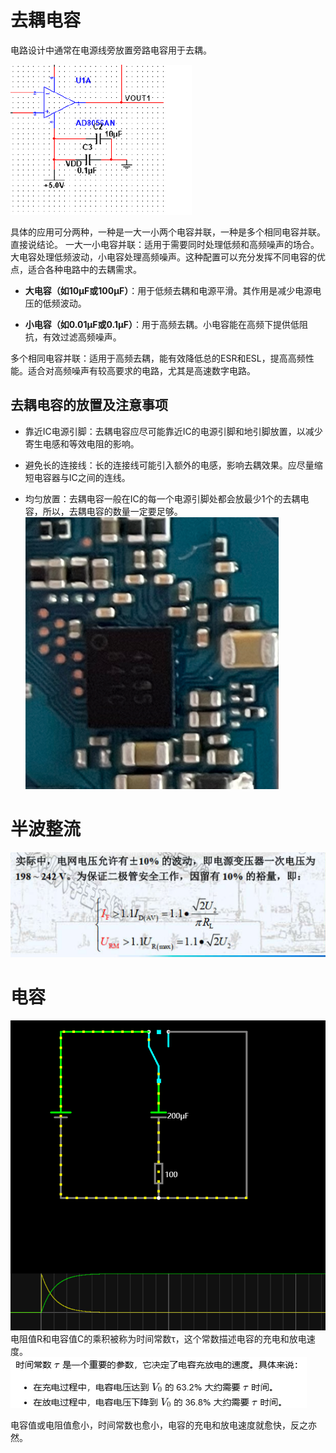 # 去耦电容

电路设计中通常在电源线旁放置旁路电容用于去耦。

![](/picture/旁路电容.png)

具体的应用可分两种，一种是一大一小两个电容并联，一种是多个相同电容并联。直接说结论。
一大一小电容并联：适用于需要同时处理低频和高频噪声的场合。大电容处理低频波动，小电容处理高频噪声。这种配置可以充分发挥不同电容的优点，适合各种电路中的去耦需求。

* **大电容（如10µF或100µF）**：用于低频去耦和电源平滑。其作用是减少电源电压的低频波动。

* **小电容（如0.01µF或0.1µF）**：用于高频去耦。小电容能在高频下提供低阻抗，有效过滤高频噪声。

多个相同电容并联：适用于高频去耦，能有效降低总的ESR和ESL，提高高频性能。适合对高频噪声有较高要求的电路，尤其是高速数字电路。
## 去耦电容的放置及注意事项
* 靠近IC电源引脚：去耦电容应尽可能靠近IC的电源引脚和地引脚放置，以减少寄生电感和等效电阻的影响。

* 避免长的连接线：长的连接线可能引入额外的电感，影响去耦效果。应尽量缩短电容器与IC之间的连线。

* 均匀放置：去耦电容一般在IC的每一个电源引脚处都会放最少1个的去耦电容，所以，去耦电容的数量一定要足够。
![](/picture/去耦电容.png)

# 半波整流

![](\picture\半波整流.png)

# 电容

![](\picture\电容.png)
电阻值R和电容值C的乘积被称为时间常数τ，这个常数描述电容的充电和放电速度。
![](\picture/img.png)

电容值或电阻值愈小，时间常数也愈小，电容的充电和放电速度就愈快，反之亦然。

# 